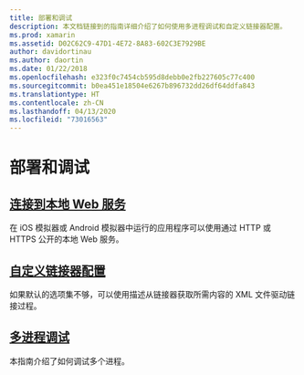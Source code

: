 ```yaml
---
title: 部署和调试
description: 本文档链接到的指南详细介绍了如何使用多进程调试和自定义链接器配置。
ms.prod: xamarin
ms.assetid: D02C62C9-47D1-4E72-8A83-602C3E7929BE
author: davidortinau
ms.author: daortin
ms.date: 01/22/2018
ms.openlocfilehash: e323f0c7454cb595d8debb0e2fb227605c77c400
ms.sourcegitcommit: b0ea451e18504e6267b896732dd26df64ddfa843
ms.translationtype: HT
ms.contentlocale: zh-CN
ms.lasthandoff: 04/13/2020
ms.locfileid: "73016563"
---
```

# <a name="deployment--debugging"></a>部署和调试

## <a name="connect-to-local-web-services"></a>[连接到本地 Web 服务](connect-to-local-web-services.md)

在 iOS 模拟器或 Android 模拟器中运行的应用程序可以使用通过 HTTP 或 HTTPS 公开的本地 Web 服务。

## <a name="custom-linker-configuration"></a>[自定义链接器配置](linker.md)

如果默认的选项集不够，可以使用描述从链接器获取所需内容的 XML 文件驱动链接过程。

## <a name="multi-process-debugging"></a>[多进程调试](multi-process-debugging.md)

本指南介绍了如何调试多个进程。
